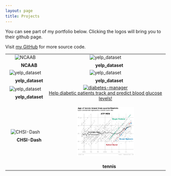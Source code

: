 ```yaml
---
layout: page
title: Projects
---
```


You can see part of my portfolio below. Clicking the logos will bring you to their github page.

Visit [my GitHub](https://github.com/gyhou/) for more source code.

<table id="repo-table">
<tbody>
<tr>
    <td id="NCAAB"><center>
      <a><img alt="NCAAB" width="180" height="90" style="object-fit: contain;" src=""></a>
      <div style="margin-top: 0.5rem"><i class="fa fa-star"></i><span class="stars" style="margin-right: 1rem; margin-left: 0.5rem"></span><b>NCAAB</b></div>
      <a class="repo-description"></a>
    </center></td>
    <td id="yelp_dataset"><center>
      <a><img alt="yelp_dataset" width="180" height="90" style="object-fit: contain;" src="g"></a>
      <div style="margin-top: 0.5rem"><i class="fa fa-star"></i><span class="stars" style="margin-right: 1rem; margin-left: 0.5rem"></span><b>yelp_dataset</b></div>
      <a class="repo-description"></a>
    </center></td>
</tr>
<tr>
    <td id="yelp_dataset"><center>
      <a><img alt="yelp_dataset" width="180" height="90" style="object-fit: contain;" src=""></a>
      <div style="margin-top: 0.5rem"><i class="fa fa-star"></i><span class="stars" style="margin-right: 1rem; margin-left: 0.5rem"></span><b>yelp_dataset</b></div>
      <a class="repo-description"></a>
    </center></td>
    <td id="yelp_dataset"><center>
      <a><img title="yelp_dataset" alt="yelp_dataset" width="180" height="90" style="object-fit: contain;" src=""></a>
      <div style="margin-top: 0.5rem"><i class="fa fa-star"></i><span class="stars" style="margin-right: 1rem; margin-left: 0.5rem"></span><b>yelp_dataset</b></div>
      <a class="repo-description"></a>
    </center></td>
</tr>
<tr>
    <td id="yelp_dataset"><center>
      <a><img alt="yelp_dataset" width="180" height="90" style="object-fit: contain;" src=""></a>
      <div style="margin-top: 0.5rem"><i class="fa fa-star"></i><span class="stars" style="margin-right: 1rem; margin-left: 0.5rem"></span><b>yelp_dataset</b></div>
      <a class="repo-description"></a>
    </center></td>
    <td id="diabetes-manager"><center>
      <a href="https://github.com/Build-Week-Diabetes-Manager"><img alt="diabetes-manager" width="180" height="90" style="object-fit: contain; src="img/diabetes-manager.png"></a>
      <div><a class="repo-description" href="https://github.com/Build-Week-Diabetes-Manager">Help diabetic patients track and predict blood glucose levels!</a></div>
    </center></td>
</tr>
<tr>
    <td id="CHSI-Dash"><center>
      <a><img alt="CHSI-Dash" width="180" height="180" style="object-fit: contain;" src="https://github.com/gyhou/CHSI-Dash/raw/master/pictures/02.gif"></a>
      <div style="margin-top: 0.5rem"><i class="fa fa-star"></i><span class="stars" style="margin-right: 1rem; margin-left: 0.5rem"></span><b>CHSI-Dash</b></div>
      <a class="repo-description"></a>
    </center></td>
    <td id="tennis"><center>
      <a><img alt="tennis" width="180" height="180" style="object-fit: contain;" src="https://github.com/gyhou/tennis/raw/master/img/ATP_age.png"></a>
      <div style="margin-top: 0.5rem"><i class="fa fa-star"></i><span class="stars" style="margin-right: 1rem; margin-left: 0.5rem"></span><b>tennis</b></div>
      <a class="repo-description"></a>
    </center></td>
</tr>
</tbody>
</table>
